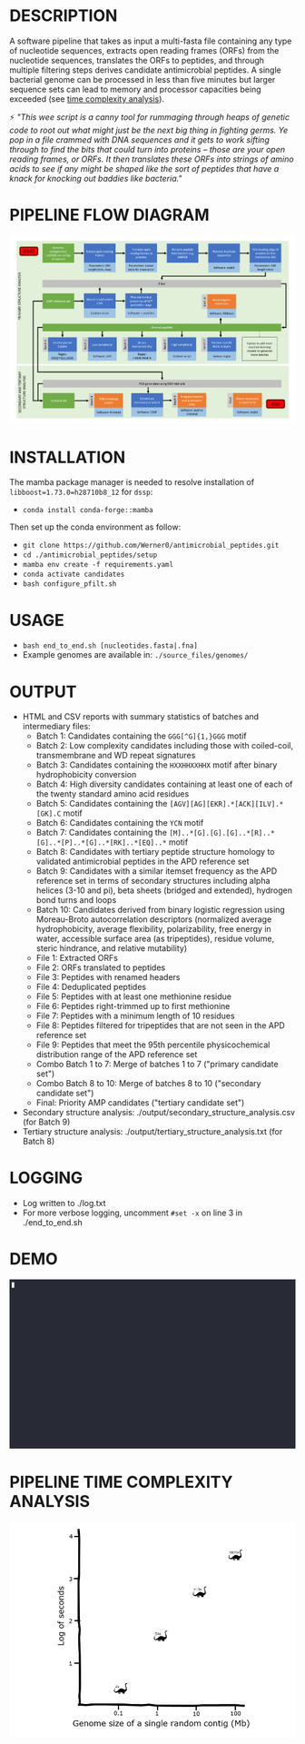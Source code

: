 # DESCRIPTION
A software pipeline that takes as input a multi-fasta file containing any type of nucleotide sequences, extracts open reading frames (ORFs) from the nucleotide sequences, translates the ORFs to peptides, and through multiple filtering steps derives candidate antimicrobial peptides. A single bacterial genome can be processed in less than five minutes but larger sequence sets can lead to memory and processor capacities being exceeded (see [time complexity analysis](#pipeline-time-complexity-analysis)).

:zap: _"This wee script is a canny tool for rummaging through heaps of genetic code to root out what might just be the next big thing in fighting germs. Ye pop in a file crammed with DNA sequences and it gets to work sifting through to find the bits that could turn into proteins – those are your open reading frames, or ORFs. It then translates these ORFs into strings of amino acids to see if any might be shaped like the sort of peptides that have a knack for knocking out baddies like bacteria."_

# PIPELINE FLOW DIAGRAM
![Flow_diagram](source_files/flow_diagram.gif)

# INSTALLATION
The mamba package manager is needed to resolve installation of `libboost=1.73.0=h28710b8_12` for `dssp`:  
+ `conda install conda-forge::mamba`  

Then set up the conda environment as follow:  
+ `git clone https://github.com/Werner0/antimicrobial_peptides.git`
+ `cd ./antimicrobial_peptides/setup`  
+ `mamba env create -f requirements.yaml`
+ `conda activate candidates`
+ `bash configure_pfilt.sh`  

# USAGE
+ `bash end_to_end.sh [nucleotides.fasta|.fna]`
+ Example genomes are available in: `./source_files/genomes/`

# OUTPUT
+ HTML and CSV reports with summary statistics of batches and intermediary files:
  +  Batch 1: Candidates containing the `GGG[^G]{1,}GGG` motif
  +  Batch 2: Low complexity candidates including those with coiled-coil, transmembrane and WD repeat signatures
  +  Batch 3: Candidates containing the `HXXHHXXHHX` motif after binary hydrophobicity conversion
  +  Batch 4: High diversity candidates containing at least one of each of the twenty standard amino acid residues
  +  Batch 5: Candidates containing the `[AGV][AG][EKR].*[ACK][ILV].*[GK].C` motif
  +  Batch 6: Candidates containing the `YCN` motif
  +  Batch 7: Candidates containing the `[M]..*[G].[G].[G]..*[R]..*[G]..*[P]..*[G]..*[RK]..*[EQ]..*` motif
  +  Batch 8: Candidates with tertiary peptide structure homology to validated antimicrobial peptides in the APD reference set
  +  Batch 9: Candidates with a similar itemset frequency as the APD reference set in terms of secondary structures including alpha helices (3-10 and pi), beta sheets (bridged and extended), hydrogen bond turns and loops
  +  Batch 10: Candidates derived from binary logistic regression using Moreau-Broto autocorrelation descriptors (normalized average hydrophobicity, average flexibility, polarizability, free energy in water, accessible surface area (as tripeptides), residue volume, steric hindrance, and relative mutability)
  +  File 1: Extracted ORFs
  +  File 2: ORFs translated to peptides
  +  File 3: Peptides with renamed headers
  +  File 4: Deduplicated peptides
  +  File 5: Peptides with at least one methionine residue
  +  File 6: Peptides right-trimmed up to first methionine
  +  File 7: Peptides with a minimum length of 10 residues
  +  File 8: Peptides filtered for tripeptides that are not seen in the APD reference set
  +  File 9: Peptides that meet the 95th percentile physicochemical distribution range of the APD reference set
  +  Combo Batch 1 to 7: Merge of batches 1 to 7 ("primary candidate set")
  +  Combo Batch 8 to 10: Merge of batches 8 to 10 ("secondary candidate set")
  +  Final: Priority AMP candidates ("tertiary candidate set")
+ Secondary structure analysis: ./output/secondary_structure_analysis.csv (for Batch 9)
+ Tertiary structure analysis: ./output/tertiary_structure_analysis.txt (for Batch 8)

# LOGGING
+ Log written to ./log.txt  
+ For more verbose logging, uncomment `#set -x` on line 3 in ./end_to_end.sh

# DEMO
![DEMO](source_files/demo.gif)

# PIPELINE TIME COMPLEXITY ANALYSIS
![BigO](source_files/time_complexity.gif)

